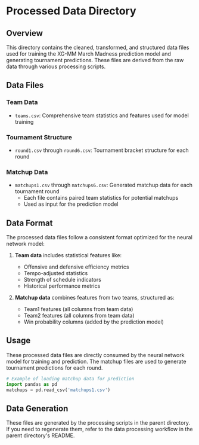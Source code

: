 # Processed Data Directory

## Overview
This directory contains the cleaned, transformed, and structured data files used for training the XG-MM March Madness prediction model and generating tournament predictions. These files are derived from the raw data through various processing scripts.

## Data Files

### Team Data
- `teams.csv`: Comprehensive team statistics and features used for model training

### Tournament Structure
- `round1.csv` through `round6.csv`: Tournament bracket structure for each round

### Matchup Data
- `matchups1.csv` through `matchups6.csv`: Generated matchup data for each tournament round
  - Each file contains paired team statistics for potential matchups
  - Used as input for the prediction model

## Data Format
The processed data files follow a consistent format optimized for the neural network model:

1. **Team data** includes statistical features like:
   - Offensive and defensive efficiency metrics
   - Tempo-adjusted statistics
   - Strength of schedule indicators
   - Historical performance metrics

2. **Matchup data** combines features from two teams, structured as:
   - Team1 features (all columns from team data)
   - Team2 features (all columns from team data)
   - Win probability columns (added by the prediction model)

## Usage
These processed data files are directly consumed by the neural network model for training and prediction. The matchup files are used to generate tournament predictions for each round.

```python
# Example of loading matchup data for prediction
import pandas as pd
matchups = pd.read_csv('matchups1.csv')
```

## Data Generation
These files are generated by the processing scripts in the parent directory. If you need to regenerate them, refer to the data processing workflow in the parent directory's README.